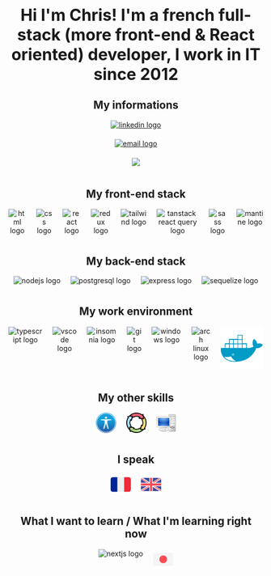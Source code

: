 <body>

<h1 align="center" style="font-size:2rem;">Hi I'm Chris! I'm a french full-stack (more front-end & React oriented) developer, I work in IT since 2012</h1>

<h2 align="center">My informations</h2>

<div align="center" style="display: flex; flex-direction: column; justify-content: center; gap: 20px; margin-bottom: 40px;">
        <a href= "https://www.linkedin.com/in/chris-berlant">
            <img src="https://img.shields.io/badge/my_linkedin-%230077B5.svg?style=for-the-badge&logo=linkedin&logoColor=white" alt="linkedin logo" height="30" />
        </a>           
        <a href="mailto:chris.berlant@gmail.com">
            <img src="https://img.shields.io/badge/send_me_an_email-%23121011.svg?style=for-the-badge&logo=gmail&logoColor=red" alt="email logo" height="30" />
        </a>
        <a href="https://chrisberlant.github.io">
            <img src="https://img.shields.io/badge/my_portfolio-%23121011.svg?style=for-the-badge&logo=bookstack&logoColor=white" />
        </a>
</div>

<h2 align="center">My front-end stack</h2>

<div align="center" style="display: flex; justify-content: center; gap: 20px; margin-bottom: 40px;">
    <div>
        <img src="https://img.shields.io/badge/html5-%23E34F26.svg?style=for-the-badge&logo=html5&logoColor=white" alt="html logo" />
    </div>
    <div>
        <img src="https://img.shields.io/badge/css3-%231572B6.svg?style=for-the-badge&logo=css3&logoColor=white" alt="css logo" />
    </div>
    <div>
        <img src="https://img.shields.io/badge/react-%2320232a.svg?style=for-the-badge&logo=react&logoColor=%2361DAFB" alt="react logo" />
    </div>
    <div>
        <img src="https://img.shields.io/badge/redux-%23593d88.svg?style=for-the-badge&logo=redux&logoColor=white" alt="redux logo" />
    </div>
    <div>
        <img src="https://img.shields.io/badge/tailwindcss-%2338B2AC.svg?style=for-the-badge&logo=tailwind-css&logoColor=white" alt="tailwind logo" />
    </div>
    <div>
        <img src="https://img.shields.io/badge/-React%20Query-FF4154?style=for-the-badge&logo=react%20query&logoColor=white" alt="tanstack react query logo" />
    </div>
    <div>
        <img src="https://img.shields.io/badge/SASS-hotpink.svg?style=for-the-badge&logo=SASS&logoColor=white" alt="sass logo" />
    </div>
    <div>
        <img src="https://img.shields.io/badge/Mantine-ffffff?style=for-the-badge&logo=Mantine&logoColor=339af0" alt="mantine logo" />
    </div>
</div>

<h2 align="center">My back-end stack</h2>

<div align="center" style="display: flex; justify-content: center; gap: 20px; margin-bottom: 40px;">
    <div>
        <img src="https://img.shields.io/badge/node.js-6DA55F?style=for-the-badge&logo=node.js&logoColor=white" alt="nodejs logo" />
    </div>
    <div>
        <img src="https://img.shields.io/badge/postgres-%23316192.svg?style=for-the-badge&logo=postgresql&logoColor=white" alt="postgresql logo" />
    </div>
    <div>
        <img src="https://img.shields.io/badge/express.js-%23404d59.svg?style=for-the-badge&logo=express&logoColor=%2361DAFB" alt="express logo" />
    </div>
    <div>
        <img src="https://img.shields.io/badge/Sequelize-52B0E7?style=for-the-badge&logo=Sequelize&logoColor=white" alt="sequelize logo" />
    </div>
</div>

<h2 align="center">My work environment</h2>

<div align="center" style="display: flex; justify-content: center; gap: 20px; margin-bottom: 40px;">
    <div>
        <img src="https://img.shields.io/badge/typescript-%23007ACC.svg?style=for-the-badge&logo=typescript&logoColor=white" alt="typescript logo"/>
    </div>
    <div>
        <img src="https://img.shields.io/badge/Visual%20Studio%20Code-0078d7.svg?style=for-the-badge&logo=visual-studio-code&logoColor=white" alt="vscode logo"/>
    </div>
    <div>
        <img src="https://img.shields.io/badge/Insomnia-black?style=for-the-badge&logo=insomnia&logoColor=5849BE" alt="insomnia logo"/>
    </div>
    <div>
        <img src="https://img.shields.io/badge/git-%23F05033.svg?style=for-the-badge&logo=git&logoColor=white" alt="git logo" />
    </div>
    <div>
        <img src="https://img.shields.io/badge/Windows-0078D6?style=for-the-badge&logo=windows&logoColor=white" alt="windows logo" />
    </div>
    <div>
        <img src="https://img.shields.io/badge/Arch%20Linux-1793D1?logo=arch-linux&logoColor=fff&style=for-the-badge" alt="arch linux logo"/>
    </div>
    <div>
        <img src="./img/docker-logo.svg" alt="docker logo"/>
    </div>
</div>

<h2 align="center">My other skills</h2>

<div align="center" style="display: flex; justify-content: center; gap: 20px; margin-bottom: 40px;">
    <img src="./img/accessibility-logo.svg" alt="accessibility logo" height="40" />
    <img src="./img/agile-logo.png" alt="agile methodology logo" height="40" />
    <img src="./img/it-logo.svg" alt="IT logo" height="40" />
</div>

<h2 align="center">I speak</h2>

<div align="center" style="display: flex; justify-content: center; gap: 20px; margin-bottom: 40px;">
    <img src="./img/french-flag.svg" alt="french flag" height="40" />
    <img src="./img/uk-flag.svg" alt="UK flag" height="40" />
</div>

<h2 align="center">What I want to learn / What I'm learning right now</h2>

<div align="center" style="display: flex; justify-content: center; gap: 20px; margin-bottom: 40px;">
    <div>
        <img src="https://img.shields.io/badge/Next-black?style=for-the-badge&logo=next.js&logoColor=white" alt="nextjs logo" />
    </div>
    <img src="./img/japanese-flag.svg" alt="japanese flag" height="40" />
</div>

</body>
